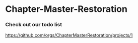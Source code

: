 # Chapter-Master-Restoration


### Check out our todo list
https://github.com/orgs/ChapterMasterRestoration/projects/1
